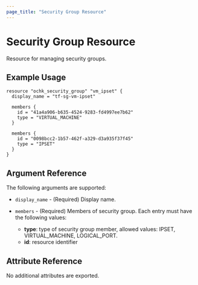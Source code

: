 ```yaml
---
page_title: "Security Group Resource"
---
```


# Security Group Resource

Resource for managing security groups. 

## Example Usage

```hcl
resource "ochk_security_group" "vm_ipset" {
  display_name = "tf-sg-vm-ipset"

  members {
    id = "41a4a906-b635-4524-9283-fd4997ee7b62"
    type = "VIRTUAL_MACHINE"
  }

  members {
    id = "0098bcc2-1b57-462f-a329-d3a935f37f45"
    type = "IPSET"
  }
}
```

## Argument Reference

The following arguments are supported:

* `display_name` - (Required) Display name.
* `members` - (Required) Members of security group. 
  Each entry must have the following values:
  
  * **type**: type of security group member, allowed values: IPSET, VIRTUAL_MACHINE, LOGICAL_PORT.
  * **id**: resource identifier
  
## Attribute Reference

No additional attributes are exported. 
